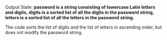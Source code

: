 Output State: **password is a string consisting of lowercase Latin letters and digits, digits is a sorted list of all the digits in the password string, letters is a sorted list of all the letters in the password string.**

The code sorts the list of digits and the list of letters in ascending order, but does not modify the password string.